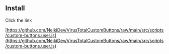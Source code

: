 ## Install

Click the link

[https://github.com/NeikiDev/VirusTotalCustomButtons/raw/main/src/scripts/custom-buttons.user.js](https://github.com/NeikiDev/VirusTotalCustomButtons/raw/main/src/scripts/custom-buttons.user.js)